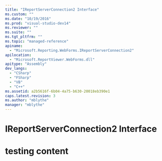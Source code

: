 ```yaml
---
title: "IReportServerConnection2 Interface"
ms.custom: ""
ms.date: "10/19/2016"
ms.prod: "visual-studio-dev14"
ms.reviewer: ""
ms.suite: ""
ms.tgt_pltfrm: ""
ms.topic: "managed-reference"
apiname: 
  - "Microsoft.Reporting.WebForms.IReportServerConnection2"
apilocation: 
  - "Microsoft.ReportViewer.WebForms.dll"
apitype: "Assembly"
dev_langs: 
  - "CSharp"
  - "FSharp"
  - "VB"
  - "C++"
ms.assetid: a2b5616f-6b04-4a75-b630-20018eb390e1
caps.latest.revision: 3
ms.author: "mblythe"
manager: "mblythe"
---
```

# IReportServerConnection2 Interface
# testing content